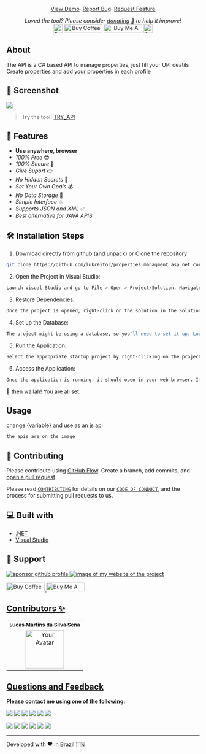 <!-- <p align="center"><a href="https://lukreitor.github.io/linkpe"><img alt="linkpe app" src="https://raw.githubusercontent.com/lukreitor/properties_managment_asp_net_core_7/main/img/logo.png" width="300vw"/></a></p>
<p align="center">
	<a href="https://github.com/lukreitor"><img alt="Devloper" src="https://img.shields.io/badge/Devloper-Pt.%20Prashant%20Tripathi-Success.svg?style=flat-square"/></a>
	<a href="https://github.com/lukreitor/linkpe/releases"><img alt="GitHub release" src="https://img.shields.io/github/release/PtPrashantTripathi/linkpe.svg?style=flat-square"/></a>
	<a href="https://github.com/PtPrashantTripathi/linkpe/releases"><img alt="GitHub Release Date" src="https://img.shields.io/github/release-date/PtPrashantTripathi/linkpe.svg?style=flat-square"/></a>
	<a href="https://github.com/PtPrashantTripathi/linkpe/LICENSE"><img alt="License" src="https://img.shields.io/github/license/PtPrashantTripathi/linkpe.svg?style=flat-square"/></a>
	<a href="https://github.com/PtPrashantTripathi/linkpe/commits"><img alt="GitHub last commit" src="https://img.shields.io/github/last-commit/PtPrashantTripathi/linkpe.svg?style=flat-square"/></a>
	<a href="https://ptprashanttripathi.github.io/linkpe"><img alt="Website Status" src="https://img.shields.io/website/http/ptprashanttripathi.github.io/linkpe.svg?down_message=Down&up_message=Online&style=flat-square"/></a>
	<a href="https://github.com/PtPrashantTripathi/linkpe/stargazers"><img alt="stars-shield" src="https://img.shields.io/github/stars/ptprashanttripathi/linkpe.svg?style=flat-square"/></a>
	<a href="https://github.com/PtPrashantTripathi/linkpe/network/members"><img alt="forks-shield" src="https://img.shields.io/github/forks/ptprashanttripathi/linkpe.svg?style=flat-square"/></a>
	<a href="https://github.com/PtPrashantTripathi/linkpe/issues"><img alt="issues-shield" src="https://img.shields.io/github/issues/ptprashanttripathi/linkpe.svg?style=flat-square"/></a>
	<a href="https://github.com/PtPrashantTripathi/linkpe/graphs/contributors"><img alt="contributors-shield" src="https://img.shields.io/github/contributors/ptprashanttripathi/linkpe.svg?style=flat-square"/></a>
	<a href="https://github.com/PtPrashantTripathi/linkpe/graphs/traffic"><img alt="Total-Downlode" src="https://img.shields.io/github/downloads/PtPrashantTripathi/linkpe/total.svg?style=flat-square"/></a>
</p> -->
<p align="center">
	<a href="https://lukreitor.github.io/properties_managment_asp_net_core_7">View Demo</a>·
	<a href="https://github.com/lukreitor/properties_managment_asp_net_core_7/issues/new/choose">Report Bug</a>·
	<a href="https://github.com/lukreitor/properties_managment_asp_net_core_7/issues/new/choose">Request Feature</a>
</p>
<p align="center">
	<i>Loved the tool? Please consider <a href="https://paypal.me/lukreitor/100">donating</a> 💸 to help it improve!</i><br>
	<a href="https://paypal.me/lukreitor"><img height='23' src="https://img.shields.io/badge/support-PayPal-blue?logo=PayPal&style=flat-square&label=Donate" alt="Donate"/></a>
	<a href='https://ko-fi.com/lukreitor' target='_blank'><img height='23' width="100" src='https://cdn.ko-fi.com/cdn/kofi3.png?v=2' alt='Buy Coffee for ptprashanttripathi' /></a>
	<a href="https://www.buymeacoffee.com/LuKreitor" target="_blank"><img src="https://cdn.buymeacoffee.com/buttons/default-orange.png" alt="Buy Me A Coffee" height="23" width="100" style="border-radius:1px" /></a>
	<a href="https://ptprashanttripathi.github.io/linkpe?pa=pt1998@ybl&pn=Pt.+Prashant+Tripati" target="_blank"><img src="https://raw.githubusercontent.com/PtPrashantTripathi/linkpe/main/img/linkpebadge.svg" alt="Support Via UPI" height="23" style="border-radius:1px" /></a>
</p>

## About

The API is a C# based API to manage properties, just fill your UPI deatils Create properties and add your properties in each profile

## 🚀 Screenshot

![](https://raw.githubusercontent.com/lukreitor/lukreitor/1653708664063.jpg)

> Try the tool: [TRY_API](https://API.nothosted)

## 🧐 Features

- **Use anywhere, browser**
- _100% Free_ 😍
- _100% Secure_ 🔐
- _Give Suport_ 👉
- _No Hidden Secrets_ 🚫
- _Set Your Own Goals_ 💰
- _No Data Storage_ 🎉
- _Simple Interface_ 💥
- _Supports JSON and XML_ ✅
- _Best alternative for JAVA APIS_

## 🛠️ Installation Steps

1. Download directly from github (and unpack) or Clone the repository

```bash
git clone https://github.com/lukreitor/properties_managment_asp_net_core_7
```

2. Open the Project in Visual Studio:

```bash
Launch Visual Studio and go to File > Open > Project/Solution. Navigate to the directory where you cloned the repository and select the solution file with the .sln extension (e.g., properties_managment_asp_net_core_7.sln).
```

3. Restore Dependencies:

```bash
Once the project is opened, right-click on the solution in the Solution Explorer, and choose Restore NuGet Packages. This will download and restore the required NuGet packages for the project.
```

4. Set up the Database:

```bash
The project might be using a database, so you'll need to set it up. Look for a file named appsettings.json in the project (usually under the PropertiesManagement folder) and update the connection string according to your database setup.
```

5. Run the Application:

```bash
Select the appropriate startup project by right-clicking on the project you want to run (usually named PropertiesManagement or similar) and choose Set as StartUp Project. Then, press F5 or click the Start Debugging button to run the application.
```

6. Access the Application:

```bash
Once the application is running, it should open in your web browser. If it doesn't, check the output window in Visual Studio for any error messages.
```

🌟 then wallah! You are all set.

## Usage

change {variable} and use as an js api

```js
the apis are on the image
```

## 🍰 Contributing

Please contribute using [GitHub Flow](https://guides.github.com/introduction/flow). Create a branch, add commits, and [open a pull request]( https://github.com/lukreitor/properties_managment_asp_net_core_7/compare).

Please read [`CONTRIBUTING`](CONTRIBUTING.md) for details on our [`CODE OF CONDUCT`](CODE_OF_CONDUCT.md), and the process for submitting pull requests to us.

## 💻 Built with

- [.NET](https://dotnet.microsoft.com/pt-br/)
- [Visual Studio](https://visualstudio.microsoft.com)

## 🙏 Support

<p align="left">
<a href="https://www.paypal.me/lukreitor"><img src="https://ionicabizau.github.io/badges/paypal.svg" alt="sponsor github profile"/>
</a>

<a href="link to website">
<img src="image of website" alt="image of my website of the project"/>
</a>
</p>
<p align="left">
  <a href='https://ko-fi.com/lukreitor' target='_blank'><img height='23' width="100" src='https://cdn.ko-fi.com/cdn/kofi3.png?v=2' alt='Buy Coffee for lukreitor' />
  </a>
  <a href="https://www.buymeacoffee.com/LuKreitor" target="_blank"><img src="https://cdn.buymeacoffee.com/buttons/default-orange.png" alt="Buy Me A Coffee" height="23" width="100" style="border-radius:2px" />
</p>

## Contributors ✨

<table>
	<tr>
		<th align="center">
				<a href="https://github.com/lukreitor">
					<sub><b>Lucas Martins da Silva Sena</b></sub>
				</a>
		</th>
  	</tr>
 	<tr>
		<td align="center">
			<a href="https://github.com/lukreitor">
				<img src="https://avatars.githubusercontent.com/lukreitor" width="100px" alt="Your Avatar"/>
			</a>
		</td>
	</tr>
</table>

## Questions and Feedback

**Please contact me using one of the following:**

[![](https://img.shields.io/badge/twitter-%231DA1F2.svg?&style=for-the-badge&logo=twitter&logoColor=white)](https://twitter.com/ptprashant09)
[![](https://img.shields.io/badge/linkedin-%230077B5.svg?&style=for-the-badge&logo=linkedin&logoColor=white)](https://www.linkedin.com/in/ptprashanttripathi/)
[![](https://img.shields.io/badge/instagram-%23E4405F.svg?&style=for-the-badge&logo=instagram&logoColor=white)](https://www.instagram.com/ptprashanttripathi/)
[![](https://img.shields.io/badge/telegram-%233498DB.svg?&style=for-the-badge&logo=telegram&logoColor=white)](https://t.me/ptprashanttripathi/)
[![](https://img.shields.io/badge/facebook-%231877F2.svg?&style=for-the-badge&logo=facebook&logoColor=white)](https://www.facebook.com/ptprashanttripathi)
[![](https://img.shields.io/badge/DEV.TO-%230A0A0A.svg?&style=for-the-badge&logo=dev-dot-to&logoColor=white)](https://dev.to/ptprashanttripathi)

[<img src="https://img.shields.io/badge/twitter-%231DA1F2.svg?&style=for-the-badge&logo=twitter&logoColor=white" />](https://twitter.com/lukreitor) 
[<img src="https://img.shields.io/badge/linkedin-%230077B5.svg?&style=for-the-badge&logo=linkedin&logoColor=white" />](https://www.linkedin.com/in/lucasmartins-2001-2018/) 
[<img src = "https://img.shields.io/badge/instagram-%23E4405F.svg?&style=for-the-badge&logo=instagram&logoColor=white">](https://www.instagram.com/lucas15_m.s/) 
[<img src = "https://img.shields.io/badge/telegram-%233498DB.svg?&style=for-the-badge&logo=telegram&logoColor=white">](https://t.me/lukreitor/) 
[<img src = "https://img.shields.io/badge/facebook-%231877F2.svg?&style=for-the-badge&logo=facebook&logoColor=white">](https://www.facebook.com/profile.php?id=100008448453915) 
[<img src="https://img.shields.io/badge/DEV.TO-%230A0A0A.svg?&style=for-the-badge&logo=dev-dot-to&logoColor=white" />](https://dev.to/username)  

<p align="center">  
<hr>Developed with ❤️ in Brazil 🇮🇳 
</p>
